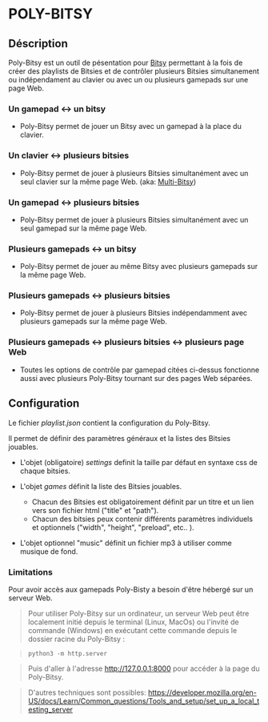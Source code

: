 # POLY-BITSY

## Déscription
Poly-Bitsy est un outil de pésentation pour [Bitsy](https://www.bitsy.org) permettant à la fois de créer des playlists de Bitsies et de contrôler plusieurs Bitsies simultanement ou indépendament au clavier ou avec un ou plusieurs gamepads sur une page Web.

### Un gamepad <-> un bitsy
- Poly-Bitsy permet de jouer un Bitsy avec un gamepad à la place du clavier.

### Un clavier <-> plusieurs bitsies
- Poly-Bitsy permet de jouer à plusieurs Bitsies simultanément avec un seul clavier sur la même page Web. (aka: [Multi-Bitsy](https://switch-b.itch.io/multi-bitsy))

### Un gamepad <-> plusieurs bitsies
- Poly-Bitsy permet de jouer à plusieurs Bitsies simultanément avec un seul gamepad sur la même page Web.

### Plusieurs gamepads <-> un bitsy
- Poly-Bitsy permet de jouer au même Bitsy avec plusieurs gamepads sur la même page Web.

### Plusieurs gamepads <-> plusieurs bitsies
- Poly-Bitsy permet de jouer à plusieurs Bitsies indépendamment avec plusieurs gamepads sur la même page Web.

### Plusieurs gamepads <-> plusieurs bitsies <-> plusieurs page Web
- Toutes les options de contrôle par gamepad citées ci-dessus fonctionne aussi avec plusieurs Poly-Bitsy tournant sur des pages Web séparées.

## Configuration
Le fichier *playlist.json* contient la configuration du Poly-Bitsy.

Il permet de définir des paramètres généraux et la listes des Bitsies jouables.

- L'objet (obligatoire) *settings* definit la taille par défaut en syntaxe css de chaque bitsies.

- L'objet *games* définit la liste des Bitsies jouables.
  - Chacun des Bitsies est obligatoirement définit par un titre et un lien vers son fichier html ("title" et "path"). 
  - Chacun des bitsies peux contenir différents paramètres individuels et optionnels ("width", "height", "preload", etc.. ).  

- L'objet optionnel "music" définit un fichier mp3 à utiliser comme musique de fond.

### Limitations
Pour avoir accès aux gamepads Poly-Bisty a besoin d'être hébergé sur un serveur Web.

> Pour utiliser Poly-Bitsy sur un ordinateur, un serveur Web peut être localement initié depuis le terminal (Linux, MacOs) ou l'invité de commande (Windows) en exécutant cette commande depuis le dossier racine du Poly-Bitsy :

> ``python3 -m http.server``

> Puis d'aller à l'adresse http://127.0.0.1:8000 pour accéder à la page du Poly-Bitsy.

> D'autres techniques sont possibles: https://developer.mozilla.org/en-US/docs/Learn/Common_questions/Tools_and_setup/set_up_a_local_testing_server

